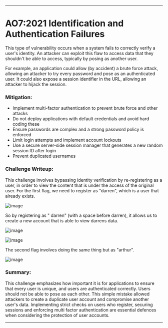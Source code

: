 ***
# AO7:2021 Identification and Authentication Failures
This type of vulnerability occurs when a system fails to correctly verify a user's identity. An attacker can exploit this flaw to access data that they shouldn't be able to access, typically by posing as another user. 

For example, an application could allow (by accident) a brute force attack, allowing an attacker to try every password and pose as an authenticated user. It could also expose a session identifier in the URL, allowing an attacker to hijack the session. 



### Mitigation:
- Implement multi-factor authentication to prevent brute force and other attacks 
- Do not deploy applications with default credentials and avoid hard coding these
- Ensure passwords are complex and a strong password policy is enforced
- Limit login attempts and implement account lockouts
- Use a secure server-side session manager that generates a new random session ID after login
- Prevent duplicated usernames

### Challenge Writeup:

This challenge involves bypassing identity verification by re-registering as a user, in order to view the content that is under the access of the original user.
For the first flag, we need to register as "darren", which is a user that already exists. 

![image](https://github.com/user-attachments/assets/e591c646-23e2-456d-85ea-ec39bbd2d145)

So by registering as " darren" (with a space before darren), it allows us to create a new account that is able to view darrens data. 

![image](https://github.com/user-attachments/assets/bf18b525-64e9-4f2a-96bc-f9e82ad5b431)

![image](https://github.com/user-attachments/assets/e4c8d039-7870-4000-8d81-6151b776ded8)

The second flag involves doing the same thing but as "arthur". 

![image](https://github.com/user-attachments/assets/e5a060de-66d5-419c-9843-69a49ccd3d66)

### Summary:

This challenge emphasizes how important it is for applications to ensure that every user is unique, and users are authenticated correctly.  Users should not be able to pose as each other. This simple mistake allowed attackers to create a duplicate user account and compromise another user's data.  Implementing strict checks on users who register, securing sessions and enforcing multi factor authentication are essential defences when considering the protection of user accounts. 

***
